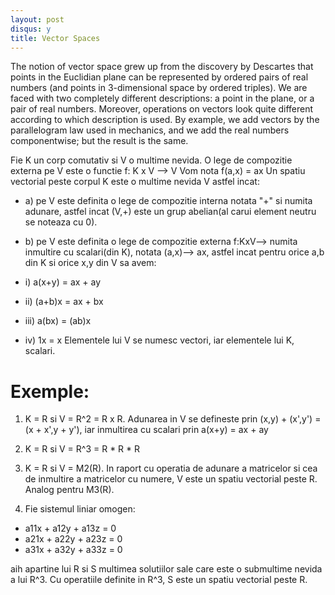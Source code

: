 ```yaml
---
layout: post
disqus: y
title: Vector Spaces
---
```


The notion of vector space grew up from the discovery by Descartes that points in the Euclidian plane can be represented by ordered pairs of real numbers (and points in 3-dimensional space by ordered triples). We are faced with two completely different descriptions: a point in the plane, or a pair of real numbers. Moreover, operations on vectors look quite different according to which description is used. By example, we add
vectors by the parallelogram law used in mechanics, and we add the real numbers componentwise; but the result is the same.

Fie K un corp comutativ si V o multime nevida. O lege de compozitie externa pe V este o functie f: K x V --> V
Vom nota f(a,x) = ax
Un spatiu vectorial peste corpul K este o multime nevida V astfel incat:

* a) pe V este definita o lege de compozitie interna notata "+" si numita adunare, astfel incat (V,+) este un grup abelian(al carui element neutru se noteaza cu 0).
* b) pe V este definita o lege de compozitie externa f:KxV--> numita inmultire cu scalari(din K), notata (a,x)--> ax,
astfel incat pentru orice a,b din K si orice x,y din V sa avem:

* i) a(x+y) = ax + ay
* ii) (a+b)x = ax + bx
* iii) a(bx) = (ab)x
* iv) 1x = x
Elementele lui V se numesc vectori, iar elementele lui K, scalari.

# Exemple:

1. K = R si V = R^2 = R x R. Adunarea in V
se defineste prin (x,y) + (x',y') = (x + x',y + y'), iar inmultirea cu scalari prin
a(x+y) = ax + ay

2. K = R si V = R^3 = R * R * R

3. K = R si V = M2(R). In raport cu operatia de adunare a matricelor si cea de inmultire a matricelor cu numere, V este un spatiu vectorial peste R. Analog pentru M3(R).

4. Fie sistemul liniar omogen:

* a11x + a12y + a13z = 0
* a21x + a22y + a23z = 0
* a31x + a32y + a33z = 0

aih apartine lui R si S multimea solutiilor sale care este o submultime nevida a lui R^3. Cu operatiile definite in R^3, S
este un spatiu vectorial peste R.
